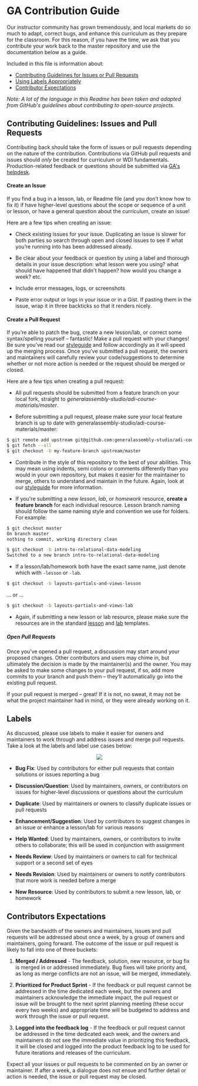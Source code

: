 # GA Contribution Guide

Our instructor community has grown tremendously, and local markets do so much to adapt, correct bugs, and enhance this curriculum as they prepare for the classroom.  For this reason, if you have the time, we ask that you contribute your work back to the master repository and use the documentation below as a guide.

Included in this file is information about:

- [Contributing Guidelines for Issues or Pull Requests](#contributing-guidelines-issues-and-pull-requests)
- [Using Labels Appropriately](#labels)
- [Contributor Expectations](#contributors-expectations)

_Note: A lot of the language in this Readme has been taken and adapted from GitHub's guidelines about contributing to open-source projects_.

## Contributing Guidelines: Issues and Pull Requests

Contributing back should take the form of issues or pull requests depending on the nature of the contribution.  Contributions via GitHub pull requests and issues should *only* be created for curriculum or WDI fundamentals.  Production-related feedback or questions should be submitted via [GA's helpdesk](ga.co/helpdesk).

#### Create an Issue

If you find a bug in a lesson, lab, or Readme file (and you don’t know how to fix it) if have higher-level questions about the scope or sequence of a unit or lesson, or have a general question about the curriculum, create an issue!

Here are a few tips when creating an issue:

- Check existing issues for your issue. Duplicating an issue is slower for both parties so search through open and closed issues to see if what you’re running into has been addressed already.

- Be clear about your feedback or question by using a label and thorough details in your issue description: what lesson were you using? what should have happened that didn't happen? how would you change a week? etc.

- Include error messages, logs, or screenshots

- Paste error output or logs in your issue or in a Gist. If pasting them in the issue, wrap it in three backticks so that it renders nicely.

#### Create a Pull Request

If you’re able to patch the bug, create a new lesson/lab, or correct some syntax/spelling yourself – fantastic! Make a pull request with your changes! Be sure you’ve read our [styleguide](templates/styleguide.md) and follow accordingly as it will speed up the merging process. Once you’ve submitted a pull request, the owners and maintainers will carefully review your code/suggestions to determine whether or not more action is needed or the request should be merged or closed.

Here are a few tips when creating a pull request:

- All pull requests should be submitted from a feature branch on your local fork, straight to *generalassembly-studio/adi-course-materials/master*.

- Before submitting a pull request, please make sure your local feature branch is up to date with generalassembly-studio/adi-course-materials/master:

```bash
$ git remote add upstream git@github.com:generalassembly-studio/adi-course-materials
$ git fetch --all
$ git checkout -b my-feature-branch upstream/master
```

- Contribute in the style of this repository to the best of your abilities. This may mean using indents, semi colons or comments differently than you would in your own repository, but makes it easier for the maintainer to merge, others to understand and maintain in the future.  Again, look at our [styleguide](resources/guidelines/styleguide.md) for more information.

- If you're submitting a new _lesson_, _lab_, or _homework_ resource, **create a feature branch** for each individual resource.  Lesson branch naming should follow the same naming style and convention we use for folders. For example:

```bash
$ git checkout master
On branch master
nothing to commit, working directory clean

$ git checkout -b intro-to-relational-data-modeling
Switched to a new branch intro-to-relational-data-modeling
```

- If a lesson/lab/homework both have the exact same name, just denote which with `-lesson` or `-lab`.

```bash
$ git checkout -b layouts-partials-and-views-lesson
```

... or ...

```bash
$ git checkout -b layouts-partials-and-views-lab
```

- Again, if submitting a new lesson or lab resource, please make sure the resources are in the standard [lesson](templates/lessons) and [lab](templates/labs) templates.


##### Open Pull Requests

Once you’ve opened a pull request, a discussion may start around your proposed changes. Other contributors and users may chime in, but ultimately the decision is made by the maintainer(s) and the owner. You may be asked to make some changes to your pull request, if so, add more commits to your branch and push them – they’ll automatically go into the existing pull request.

If your pull request is merged – great! If it is not, no sweat, it may not be what the project maintainer had in mind, or they were already working on it.

## Labels

As discussed, please use labels to make it easier for owners and maintainers to work through and address issues and merge pull requests.  Take a look at the labels and label use cases below:

<p align="center">
  <img src="https://i.imgur.com/l51r7vz.png">
</p>

- **Bug Fix**:  Used by contributors for either pull requests that contain solutions or issues reporting a bug

- **Discussion/Question**:  Used by maintainers, owners, or contributors on issues for higher-level discussions or questions about the curriculum

- **Duplicate**:  Used by maintainers or owners to classify duplicate issues or pull requests

- **Enhancement/Suggestion**:  Used by contributors to suggest changes in an issue or enhance a lesson/lab for various reasons

- **Help Wanted**:  Used by maintainers, owners, or contributors to invite others to collaborate; this will be used in conjunction with assignment

- **Needs Review**: Used by maintainers or owners to call for technical support or a second set of eyes

- **Needs Revision**:  Used by maintainers or owners to notify contributors that more work is needed before a merge

- **New Resource**:  Used by contributors to submit a new lesson, lab, or homework


## Contributors Expectations

Given the bandwidth of the owners and maintainers, issues and pull requests will be addressed about once a week, by a group of owners and maintainers, going forward.  The outcome of the issue or pull request is likely to fall into one of three buckets:

1. **Merged / Addressed** - The feedback, solution, new resource, or bug fix is merged in or addressed immediately. Bug fixes will take priority and, as long as merge conflicts are not an issue, will be merged, immediately.

2. **Prioritized for Product Sprint** - If the feedback or pull request cannot be addressed in the time dedicated each week, but the owners and maintainers acknowledge the immediate impact, the pull request or issue will be brought to the next sprint planning meeting (these occur every two weeks) and appropriate time will be budgeted to address and work through the issue or pull request.

3. **Logged into the feedback log** - If the feedback or pull request cannot be addressed in the time dedicated each week, and the owners and maintainers do not see the immediate value in prioritizing this feedback, it will be closed and logged into the product feedback log to be used for future iterations and releases of the curriculum.  

Expect all your issues or pull requests to be commented on by an owner or maintainer.  If after a week, a dialogue does not ensue and further detail or action is needed, the issue or pull request may be closed.
